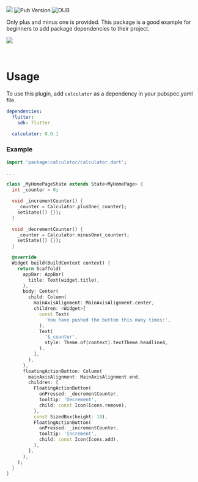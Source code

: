 ![](https://github.com/adbr-dev/calculator/actions/workflows/dart.yml/badge.svg)
![Pub Version](https://img.shields.io/pub/v/calculator)
![DUB](https://img.shields.io/dub/l/calculator)

Only plus and minus one is provided. This package is a good example for beginners to add package dependencies to their project.


![](https://velog.velcdn.com/images/adbr/post/1958e383-bc8e-40b1-8f5d-61ec0c9915f7/image.gif)

</br>

# Usage
To use this plugin, add `calculator` as a dependency in your pubspec.yaml file.

```yaml
dependencies:
  flutter:
    sdk: flutter

  calculator: 0.0.1
```

### Example

```dart
import 'package:calculator/calculator.dart';

...

class _MyHomePageState extends State<MyHomePage> {
  int _counter = 0;

  void _incrementCounter() {
    _counter = Calculator.plusOne(_counter);
    setState(() {});
  }

  void _decrementCounter() {
    _counter = Calculator.minusOne(_counter);
    setState(() {});
  }

  @override
  Widget build(BuildContext context) {
    return Scaffold(
      appBar: AppBar(
        title: Text(widget.title),
      ),
      body: Center(
        child: Column(
          mainAxisAlignment: MainAxisAlignment.center,
          children: <Widget>[
            const Text(
              'You have pushed the button this many times:',
            ),
            Text(
              '$_counter',
              style: Theme.of(context).textTheme.headline4,
            ),
          ],
        ),
      ),
      floatingActionButton: Column(
        mainAxisAlignment: MainAxisAlignment.end,
        children: [
          FloatingActionButton(
            onPressed: _decrementCounter,
            tooltip: 'Decrement',
            child: const Icon(Icons.remove),
          ),
          const SizedBox(height: 10),
          FloatingActionButton(
            onPressed: _incrementCounter,
            tooltip: 'Increment',
            child: const Icon(Icons.add),
          ),
        ],
      ),
    );
  }
}

```

